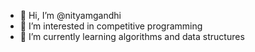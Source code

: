 - 👋 Hi, I’m @nityamgandhi
- 👀 I’m interested in competitive programming
- 🌱 I’m currently learning algorithms and data structures
<!---
nityamgandhi/nityamgandhi is a ✨ special ✨ repository because its `README.md` (this file) appears on your GitHub profile.
You can click the Preview link to take a look at your changes.
--->
